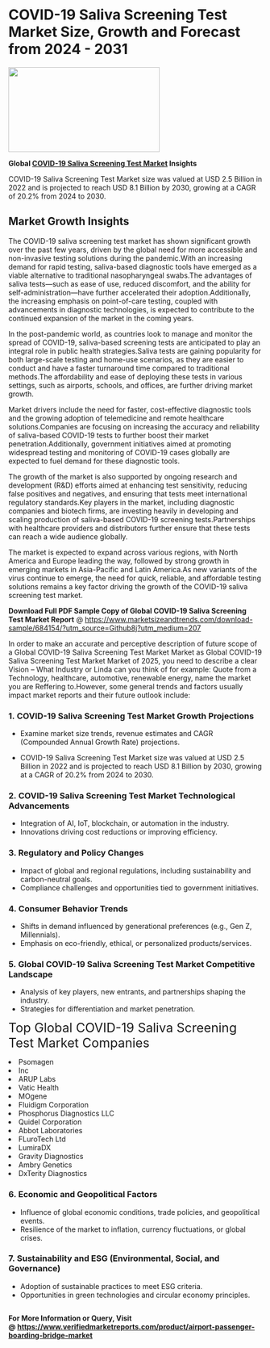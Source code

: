 <H1>COVID-19 Saliva Screening Test Market Size, Growth and Forecast from 2024 - 2031</H1><img class="aligncenter size-medium wp-image-584254" src="https://thirdeyenews.in/wp-content/uploads/2024/09/Global-Market-Research-300x168.jpeg" alt="" width="300" height="168" /><p><strong>Global&nbsp;<a href="https://www.marketsizeandtrends.com/download-sample/684154/?utm_source=Github8j?utm_medium=207">COVID-19 Saliva Screening Test Market</a> Insights</strong></p><p>COVID-19 Saliva Screening Test Market size was valued at USD 2.5 Billion in 2022 and is projected to reach USD 8.1 Billion by 2030, growing at a CAGR of 20.2% from 2024 to 2030.</p><p><h2>Market Growth Insights</h2> <p>The COVID-19 saliva screening test market has shown significant growth over the past few years, driven by the global need for more accessible and non-invasive testing solutions during the pandemic.With an increasing demand for rapid testing, saliva-based diagnostic tools have emerged as a viable alternative to traditional nasopharyngeal swabs.The advantages of saliva tests—such as ease of use, reduced discomfort, and the ability for self-administration—have further accelerated their adoption.Additionally, the increasing emphasis on point-of-care testing, coupled with advancements in diagnostic technologies, is expected to contribute to the continued expansion of the market in the coming years.</p> <p>In the post-pandemic world, as countries look to manage and monitor the spread of COVID-19, saliva-based screening tests are anticipated to play an integral role in public health strategies.Saliva tests are gaining popularity for both large-scale testing and home-use scenarios, as they are easier to conduct and have a faster turnaround time compared to traditional methods.The affordability and ease of deploying these tests in various settings, such as airports, schools, and offices, are further driving market growth.</p> <p>Market drivers include the need for faster, cost-effective diagnostic tools and the growing adoption of telemedicine and remote healthcare solutions.Companies are focusing on increasing the accuracy and reliability of saliva-based COVID-19 tests to further boost their market penetration.Additionally, government initiatives aimed at promoting widespread testing and monitoring of COVID-19 cases globally are expected to fuel demand for these diagnostic tools.</p> <p>The growth of the market is also supported by ongoing research and development (R&D) efforts aimed at enhancing test sensitivity, reducing false positives and negatives, and ensuring that tests meet international regulatory standards.Key players in the market, including diagnostic companies and biotech firms, are investing heavily in developing and scaling production of saliva-based COVID-19 screening tests.Partnerships with healthcare providers and distributors further ensure that these tests can reach a wide audience globally.</p> <p>The market is expected to expand across various regions, with North America and Europe leading the way, followed by strong growth in emerging markets in Asia-Pacific and Latin America.As new variants of the virus continue to emerge, the need for quick, reliable, and affordable testing solutions remains a key factor driving the growth of the COVID-19 saliva screening test market.</p> <p><span class=""><strong>Download Full PDF Sample Copy of Global COVID-19 Saliva Screening Test Market Report</strong> @ <a href="https://www.marketsizeandtrends.com/download-sample/684154/?utm_source=Github8j?utm_medium=207" target="_blank">https://www.marketsizeandtrends.com/download-sample/684154/?utm_source=Github8j?utm_medium=207</a></span></p><p>In order to make an accurate and perceptive description of future scope of a Global&nbsp;COVID-19 Saliva Screening Test Market Market as Global&nbsp;COVID-19 Saliva Screening Test Market Market of 2025, you need to describe a clear Vision &ndash; What Industry or Linda can you think of for example: Quote from a Technology, healthcare, automotive, renewable energy, name the market you are Reffering to.However, some general trends and factors usually impact market reports and their future outlook include:</p><h3>1.&nbsp;<strong>COVID-19 Saliva Screening Test Market Growth Projections</strong></h3><ul><li>Examine market size trends, revenue estimates and CAGR (Compounded Annual Growth Rate) projections.</li><li><p>COVID-19 Saliva Screening Test Market size was valued at USD 2.5 Billion in 2022 and is projected to reach USD 8.1 Billion by 2030, growing at a CAGR of 20.2% from 2024 to 2030.</p></li></ul><h3>2.&nbsp;<strong>COVID-19 Saliva Screening Test Market Technological Advancements</strong></h3><ul><li>Integration of AI, IoT, blockchain, or automation in the industry.</li><li>Innovations driving cost reductions or improving efficiency.</li></ul><h3>3.&nbsp;<strong>Regulatory and Policy Changes</strong></h3><ul><li>Impact of global and regional regulations, including sustainability and carbon-neutral goals.</li><li>Compliance challenges and opportunities tied to government initiatives.</li></ul><h3>4.&nbsp;<strong>Consumer Behavior Trends</strong></h3><ul><li>Shifts in demand influenced by generational preferences (e.g., Gen Z, Millennials).</li><li>Emphasis on eco-friendly, ethical, or personalized products/services.</li></ul><h3>5.&nbsp;<strong>Global COVID-19 Saliva Screening Test Market Competitive Landscape</strong></h3><ul><li>Analysis of key players, new entrants, and partnerships shaping the industry.</li><li>Strategies for differentiation and market penetration.</li></ul><p data-pm-slice="1 1 []"><span style="color: inherit; font-family: inherit; font-size: 25px;">Top Global COVID-19 Saliva Screening Test Market Companies</span></p><div class="" data-test-id=""><p><li>Psomagen</li><li> Inc</li><li> ARUP Labs</li><li> Vatic Health</li><li> MOgene</li><li> Fluidigm Corporation</li><li> Phosphorus Diagnostics LLC</li><li> Quidel Corporation</li><li> Abbot Laboratories</li><li> FLuroTech Ltd</li><li> LumiraDX</li><li> Gravity Diagnostics</li><li> Ambry Genetics</li><li> DxTerity Diagnostics</li></p></div><h3>6.&nbsp;<strong>Economic and Geopolitical Factors</strong></h3><ul><li>Influence of global economic conditions, trade policies, and geopolitical events.</li><li>Resilience of the market to inflation, currency fluctuations, or global crises.</li></ul><h3>7.&nbsp;<strong>Sustainability and ESG (Environmental, Social, and Governance)</strong></h3><ul><li>Adoption of sustainable practices to meet ESG criteria.</li><li>Opportunities in green technologies and circular economy principles.</li></ul><h2><strong style="font-size: 14px;">For More Information or Query, Visit @&nbsp;</strong><a style="background-color: #ffffff; font-size: 14px;" href="https://www.marketsizeandtrends.com/report/covid-19-saliva-screening-test-market/" target="_blank">https://www.verifiedmarketreports.com/product/airport-passenger-boarding-bridge-market</a></h2>